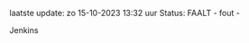 laatste update: 
zo 15-10-2023 13:32   uur 
Status: FAALT - fout - 
<div class="service R">Jenkins</div>